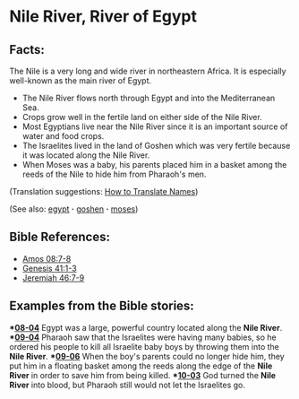 #  Nile River, River of Egypt #

## Facts: ##

The Nile is a very long and wide river in northeastern Africa. It is especially well-known as the main river of Egypt.

* The Nile River flows north through Egypt and into the Mediterranean Sea.
* Crops grow well in the fertile land on either side of the Nile River.
* Most Egyptians live near the Nile River since it is an important source of water and food crops.
* The Israelites lived in the land of Goshen which was very fertile because it was located along the Nile River.
* When Moses was a baby, his parents placed him in a basket among the reeds of the Nile to hide him from Pharaoh's men.

(Translation suggestions: [How to Translate Names](https://git.door43.org/Door43/en-ta-translate-vol1/src/master/content/translate_names.md))

(See also: [egypt](../other/egypt.md) **·** [goshen](../other/goshen.md) **·** [moses](../other/moses.md))

## Bible References: ##

* [Amos 08:7-8](https://door43.org/en/bible/notes/amo/08/07)
* [Genesis 41:1-3](https://door43.org/en/bible/notes/gen/41/01)
* [Jeremiah 46:7-9](https://door43.org/en/bible/notes/jer/46/07)

## Examples from the Bible stories: ##

  __*[08-04](https://door43.org/en/obs/notes/frames/08-04)__ Egypt was a large, powerful country located along the __Nile River__.
  __*[09-04](https://door43.org/en/obs/notes/frames/09-04)__ Pharaoh saw that the Israelites were having many babies, so he ordered his people to kill all Israelite baby boys by throwing them into the __Nile River__.
  __*[09-06](https://door43.org/en/obs/notes/frames/09-06)__ When the boy's parents could no longer hide him, they put him in a floating basket among the reeds along the edge of the __Nile River__ in order to save him from being killed. 
  __*[10-03](https://door43.org/en/obs/notes/frames/10-03)__ God turned the __Nile River__ into blood, but Pharaoh still would not let the Israelites go.



